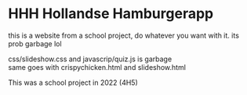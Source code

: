 # HHH Hollandse Hamburgerapp
this is a website from a school project, do whatever you want with it.
its prob garbage lol

css/slideshow.css and javascrip/quiz.js is garbage
<br>
same goes with crispychicken.html and slideshow.html


This was a school project in 2022 (4H5)
